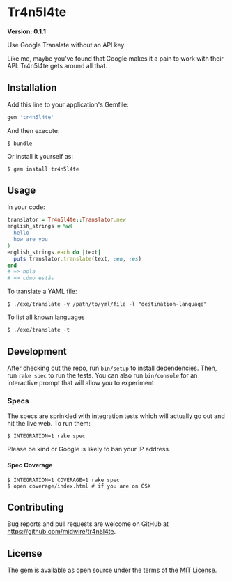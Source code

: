# Tr4n5l4te

**Version: 0.1.1**

Use Google Translate without an API key.

Like me, maybe you've found that Google makes it a pain to work with their API. Tr4n5l4te gets around all that.

## Installation

Add this line to your application's Gemfile:

```ruby
gem 'tr4n5l4te'
```

And then execute:

    $ bundle

Or install it yourself as:

    $ gem install tr4n5l4te

## Usage

In your code:

```ruby
translator = Tr4n5l4te::Translator.new
english_strings = %w(
  hello
  how are you
)
english_strings.each do |text|
  puts translator.translate(text, :en, :es)
end
# => hola
# => cómo estás
```

To translate a YAML file:

    $ ./exe/translate -y /path/to/yml/file -l "destination-language"

To list all known languages

    $ ./exe/translate -t

## Development

After checking out the repo, run `bin/setup` to install dependencies. Then, run `rake spec` to run the tests. You can also run `bin/console` for an interactive prompt that will allow you to experiment.

### Specs

The specs are sprinkled with integration tests which will actually go out and hit the live web. To run them:

    $ INTEGRATION=1 rake spec

Please be kind or Google is likely to ban your IP address.

#### Spec Coverage

    $ INTEGRATION=1 COVERAGE=1 rake spec
    $ open coverage/index.html # if you are on OSX

## Contributing

Bug reports and pull requests are welcome on GitHub at https://github.com/midwire/tr4n5l4te.

## License

The gem is available as open source under the terms of the [MIT License](http://opensource.org/licenses/MIT).
